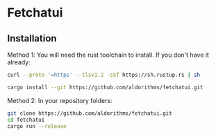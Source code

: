 # Fetchatui

## Installation
Method 1: 
You will need the rust toolchain to install. If you don't have it already:
```sh
curl --proto '=https' --tlsv1.2 -sSf https://sh.rustup.rs | sh
```

```sh
cargo install --git https://github.com/aldorithms/fetchatui.git
```

Method 2:
In your repository folders: 
```sh
git clone https://github.com/aldorithms/fetchatui.git
cd fetchatui
cargo run --release
```
